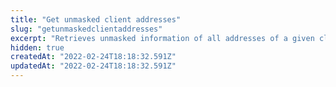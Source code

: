 ```yaml
---
title: "Get unmasked client addresses"
slug: "getunmaskedclientaddresses"
excerpt: "Retrieves unmasked information of all addresses of a given client, by its `profileId`"
hidden: true
createdAt: "2022-02-24T18:18:32.591Z"
updatedAt: "2022-02-24T18:18:32.591Z"
---
```

